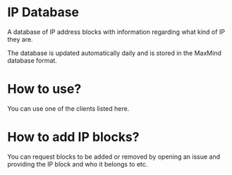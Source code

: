 # IP Database
A database of IP address blocks with information regarding what kind of IP they are.

The database is updated automatically daily and is stored in the MaxMind database format.

# How to use?
You can use one of the clients listed here.

# How to add IP blocks?
You can request blocks to be added or removed by opening an issue and providing the IP block and who it belongs to etc.
